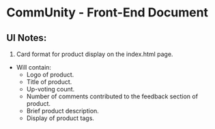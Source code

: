 # CommUnity - Front-End Document

## UI Notes:

1. Card format for product display on the index.html page.
  - Will contain:
    - Logo of product. 
    - Title of product. 
    - Up-voting count. 
    - Number of comments contributed to the feedback section of product. 
    - Brief product description. 
    - Display of product tags.
